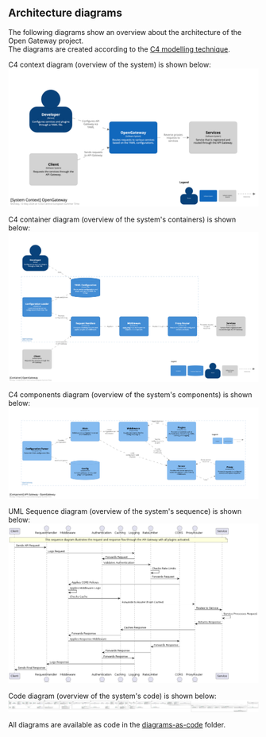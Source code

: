 ## Architecture diagrams

The following diagrams show an overview about the architecture of the Open Gateway project.<br>
The diagrams are created according to the [C4 modelling technique](https://c4model.com/).

C4 context diagram (overview of the system) is shown below: <br>
![C4 diagram context](https://github.com/lucdoe/open-gateway/blob/main/docs/diagrams-as-image/context.png?raw=true)

C4 container diagram (overview of the system's containers) is shown below: <br>
![C4 diagram container](https://github.com/lucdoe/open-gateway/blob/main/docs/diagrams-as-image/container.png?raw=true)

C4 components diagram (overview of the system's components) is shown below: <br>
![C4 diagram components](https://github.com/lucdoe/open-gateway/blob/main/docs/diagrams-as-image/component.png?raw=true)

UML Sequence diagram (overview of the system's sequence) is shown below: <br>
![UML Sequence diagram](https://github.com/lucdoe/open-gateway/blob/main/docs/diagrams-as-image/sequence.png?raw=true)

Code diagram (overview of the system's code) is shown below: <br>
![Code diagram](https://github.com/lucdoe/open-gateway/blob/main/docs/diagrams-as-image/code.svg?raw=true)

All diagrams are available as code in the [diagrams-as-code](https://github.com/lucdoe/open-gateway/tree/main/docs/diagrams-as-code) folder.
